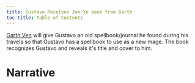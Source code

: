 ```yaml
---
title: Gustavo Receives Jon-Yo book from Garth
toc-title: Table of Contents
---
```


[Garth Ven](../characters/garth-ven.md) will give Gustavo an old spellbook/journal he found during his travels so that Gustavo has a spellbook to use as a new mage. The book recognizes Gustavo and reveals it's title and cover to him.

# Narrative
